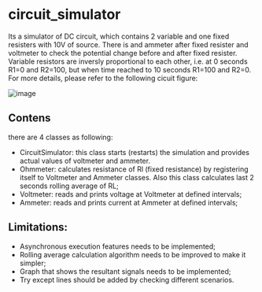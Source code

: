 # circuit_simulator
Its a simulator of DC circuit, which contains 2 variable and one fixed resisters with 10V of source. There is and ammeter after fixed resister and voltmeter to check the potential change before and after fixed resister. Variable resistors are inversly proportional to each other, i.e. at 0 seconds R1=0 and R2=100, but when time reached to 10 seconds R1=100 and R2=0. For more details, please refer to the following cicuit figure:

![image](https://user-images.githubusercontent.com/56832126/132469493-8dc2ec49-6b53-4611-b847-0f87d96e55bf.png)






## Contens
there are 4 classes as following:

- CircuitSimulator: this class starts (restarts) the simulation and provides actual values of voltmeter and ammeter.
- Ohmmeter: calculates resistance of Rl (fixed resistance) by registering itself to Voltmeter and Ammeter classes. Also this class calculates last 2 seconds rolling average of RL;
- Voltmeter: reads and prints voltage at Voltmeter at defined intervals;
- Ammeter: reads and prints current at Ammeter at defined intervals;


## Limitations:

- Asynchronous execution features needs to be implemented;
- Rolling average calculation algorithm needs to be improved to make it simpler;
- Graph that shows the resultant signals needs to be implemented;
- Try except lines should be added by checking different scenarios.


